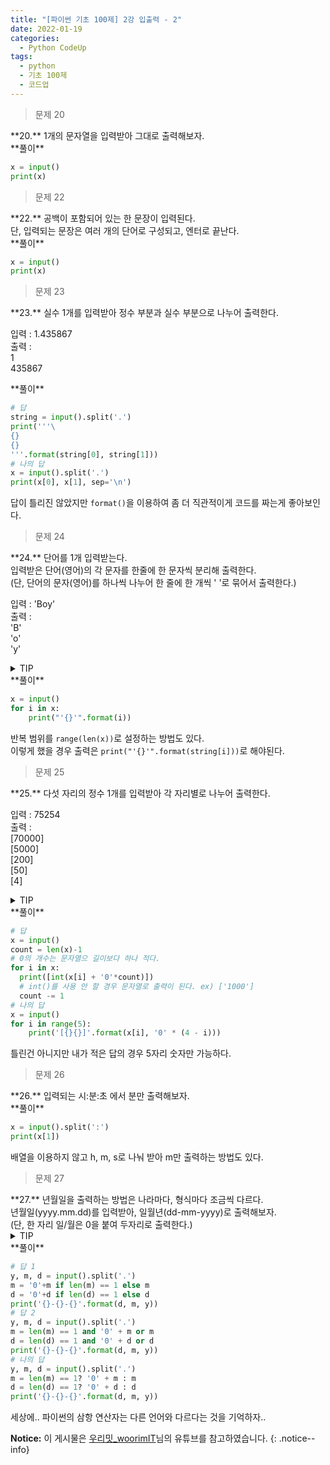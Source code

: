 ```yaml
---
title: "[파이썬 기초 100제] 2강 입출력 - 2"
date: 2022-01-19
categories:
  - Python CodeUp
tags:
  - python
  - 기초 100제
  - 코드업
---
```


> 문제 20

<div class="notice--success" markdown="1">
**20.**   
1개의 문자열을 입력받아 그대로 출력해보자.
</div>

<div class="notice" markdown="1">
**풀이**

```python
x = input()
print(x)
```
</div>

> 문제 22

<div class="notice--success" markdown="1">
**22.**   
공백이 포함되어 있는 한 문장이 입력된다.<br>
단, 입력되는 문장은 여러 개의 단어로 구성되고, 엔터로 끝난다.
</div>

<div class="notice" markdown="1">
**풀이**

```python
x = input()
print(x)
```
</div>

> 문제 23

<div class="notice--warning" markdown="1">
**23.**   
실수 1개를 입력받아 정수 부분과 실수 부분으로 나누어 출력한다.<br>

입력 : 1.435867<br>
출력 :<br>
1<br>
435867
</div>

<div class="notice" markdown="1">
**풀이**

```python
# 답
string = input().split('.')
print('''\
{}
{}
'''.format(string[0], string[1]))
# 나의 답
x = input().split('.')
print(x[0], x[1], sep='\n')
```
답이 틀리진 않았지만 `format()`을 이용하여 좀 더 직관적이게 코드를 짜는게 좋아보인다.
</div>

> 문제 24

<div class="notice--warning" markdown="1">
**24.**   
단어를 1개 입력받는다.<br>
입력받은 단어(영어)의 각 문자를 한줄에 한 문자씩 분리해 출력한다.<br>
(단, 단어의 문자(영어)를 하나씩 나누어 한 줄에 한 개씩 ' '로 묶어서 출력한다.)<br>

입력 : 'Boy'<br>
출력 :<br>
'B'<br>
'o'<br>
'y'
</div>

<details>
<summary>TIP</summary>
<div markdown="1">

str도 List와 동일하게 배열과 같은 형식으로 접근가능하다. 

문자열도 리스트와 같이 iterable 객체이기 때문이다.

ex) '문자열'[0] >> '문'

반복문 for()를 이용하여 문자열의 길이만큼 반복한다.

</div>
</details>

<div class="notice" markdown="1">
**풀이**

```python
x = input()
for i in x:
    print("'{}'".format(i))
```
반복 범위를 `range(len(x))`로 설정하는 방법도 있다.<br>
이렇게 했을 경우 출력은 `print("'{}'".format(string[i]))`로 해야된다.
</div>

> 문제 25

<div class="notice--warning" markdown="1">
**25.**   
다섯 자리의 정수 1개를 입력받아 각 자리별로 나누어 출력한다.<br>

입력 : 75254<br>
출력 :<br>
[70000]<br>
[5000]<br>
[200]<br>
[50]<br>
[4]
</div>

<details>
<summary>TIP</summary>
<div markdown="1">

문자열 연산이 가능함을 잊지 말자.

ex) '문자'*5 >> '문자문자문자문자문자'

</div>
</details>

<div class="notice" markdown="1">
**풀이**

```python
# 답
x = input()
count = len(x)-1
# 0의 개수는 문자열으 길이보다 하나 적다.
for i in x:
  print([int(x[i] + '0'*count)])
  # int()를 사용 안 할 경우 문자열로 출력이 된다. ex) ['1000']
  count -= 1
# 나의 답
x = input()
for i in range(5):
    print('[{}{}]'.format(x[i], '0' * (4 - i)))
```
틀린건 아니지만 내가 적은 답의 경우 5자리 숫자만 가능하다.
</div>

> 문제 26

<div class="notice--success" markdown="1">
**26.**   
입력되는 시:분:초 에서 분만 출력해보자.
</div>

<div class="notice" markdown="1">
**풀이**

```python
x = input().split(':')
print(x[1])
```
배열을 이용하지 않고 h, m, s로 나눠 받아 m만 출력하는 방법도 있다.
</div>

> 문제 27

<div class="notice--danger" markdown="1">
**27.**   
년월일을 출력하는 방법은 나라마다, 형식마다 조금씩 다르다.<br>
년월일(yyyy.mm.dd)를 입력받아, 일월년(dd-mm-yyyy)로 출력해보자.<br>
(단, 한 자리 일/월은 0을 붙여 두자리로 출력한다.)
</div>

<details>
<summary>TIP</summary>
<div markdown="1">

조건문 if-else문을 파이썬의 3항 연산자(Chapter 10 참고) 기능을 이용하면 더 간단하게 작성할 수 있다.

이렇게 작성하는 것이 메모리 효율성면에서도 효과적이다. (18번 참고)

</div>
</details>

<div class="notice" markdown="1">
**풀이**

```python
# 답 1
y, m, d = input().split('.')
m = '0'+m if len(m) == 1 else m
d = '0'+d if len(d) == 1 else d
print('{}-{}-{}'.format(d, m, y))
# 답 2
y, m, d = input().split('.')
m = len(m) == 1 and '0' + m or m
d = len(d) == 1 and '0' + d or d
print('{}-{}-{}'.format(d, m, y))
# 나의 답
y, m, d = input().split('.')
m = len(m) == 1? '0' + m : m
d = len(d) == 1? '0' + d : d
print('{}-{}-{}'.format(d, m, y))
```
세상에.. 파이썬의 삼항 연산자는 다른 언어와 다르다는 것을 기억하자..
</div>

**Notice:** 이 게시물은 [우리밋_woorimIT](https://www.youtube.com/watch?v=7sykajCtgCw&list=PLSK4WsJ8JS4dOszA7Zr8paqI81Mv27tNq&index=2)님의 유튜브를 참고하였습니다.
{: .notice--info}